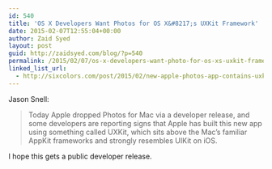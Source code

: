 ```yaml
---
id: 540
title: 'OS X Developers Want Photos for OS X&#8217;s UXKit Framework'
date: 2015-02-07T12:55:04+00:00
author: Zaid Syed
layout: post
guid: http://zaidsyed.com/blog/?p=540
permalink: /2015/02/07/os-x-developers-want-photo-for-os-xs-uxkit-framework/
linked_list_url:
  - http://sixcolors.com/post/2015/02/new-apple-photos-app-contains-uxkit-framework/
---
```

Jason Snell:

> Today Apple dropped Photos for Mac via a developer release, and some developers are reporting signs that Apple has built this new app using something called UXKit, which sits above the Mac’s familiar AppKit frameworks and strongly resembles UIKit on iOS. 

I hope this gets a public developer release.